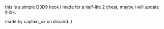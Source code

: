 this is a simple D3D9 hook i made for a half-life 2 cheat, maybe i will update it idk.

made by captain_xx on discord :)
